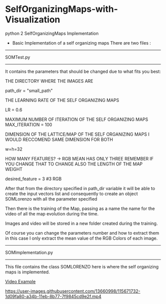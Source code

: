 # SelfOrganizingMaps-with-Visualization
python 2 SelfOrganizingMaps Implementation

- Basic Implementation of a self organizing maps
There are two files : 
****************
SOMTest.py 
****************
It contains the parameters that should be changed due to what fits you best: 

 THE DIRECTORY WHERE THE IMAGES ARE
 
path_dir = "small_path"

THE LEARNING RATE OF THE SELF ORGANIZING MAPS

LR = 0.6

MAXIMUM NUMBER OF ITERATION OF THE SELF ORGANIZING MAPS
MAX_ITERATION = 100

DIMENSION OF THE LATTICE/MAP OF THE SELF ORGANIZING MAPS
I WOULD RECCOMEND SAME DIMENSION FOR BOTH

w=h=32

HOW MANY FEATURES? -> RGB MEAN HAS ONLY THREE
 REMEMBER IF YOU CHANGE THAT TO CHANGE ALSO THE LENGTH OF THE MAP WEIGHT

desired_feature = 3 #3  RGB

After that from the directory specified in path_dir variable it will be able to create the input vectors list
and consequently to create an object SOMLorenzo with all the parameter specified

Then there is the training of the Map, passing as a name the name for the video of all the map evolution during the time.

Images and video will be stored in a new folder created during the training.

Of course you can change the parameters number and how to extract them in this case I only extract the mean value of the 
RGB Colors of each image.


****************
SOMImplementation.py 
****************
This file contains the class SOMLORENZO 
here is where the self organizing maps is implemented.


[Video Example](https://www.youtube.com/watch?v=r-MkZm0s2iM)

https://user-images.githubusercontent.com/13660998/115671732-1d09fa80-a34b-11eb-8b77-7f9845cd9e2f.mp4



